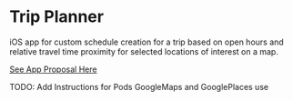 # Trip Planner

iOS app for custom schedule creation for a trip based on open hours and relative travel time proximity for selected locations of interest on a map.

[See App Proposal Here](https://docs.google.com/document/d/1-duLHZSM-hR512cFQB5Q3upN9UJ6mXVG0yW6BjSpdo0/edit?usp=sharing)

TODO: Add Instructions for Pods GoogleMaps and GooglePlaces use
